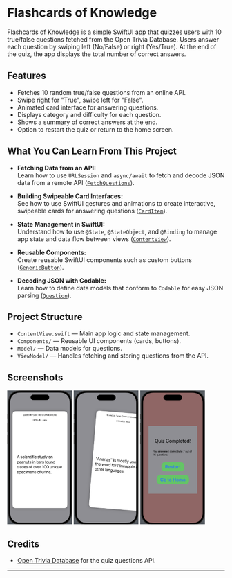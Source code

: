 # Flashcards of Knowledge

Flashcards of Knowledge is a simple SwiftUI app that quizzes users with 10 true/false questions fetched from the Open Trivia Database. Users answer each question by swiping left (No/False) or right (Yes/True). At the end of the quiz, the app displays the total number of correct answers.

## Features

- Fetches 10 random true/false questions from an online API.
- Swipe right for "True", swipe left for "False".
- Animated card interface for answering questions.
- Displays category and difficulty for each question.
- Shows a summary of correct answers at the end.
- Option to restart the quiz or return to the home screen.

## What You Can Learn From This Project

- **Fetching Data from an API:**  
  Learn how to use `URLSession` and `async/await` to fetch and decode JSON data from a remote API ([`FetchQuestions`](Flashcards%20of%20Knowledge/ViewModel/FetchQuestion.swift)).

- **Building Swipeable Card Interfaces:**  
  See how to use SwiftUI gestures and animations to create interactive, swipeable cards for answering questions ([`CardItem`](Flashcards%20of%20Knowledge/Components/CardItem.swift)).

- **State Management in SwiftUI:**  
  Understand how to use `@State`, `@StateObject`, and `@Binding` to manage app state and data flow between views ([`ContentView`](Flashcards%20of%20Knowledge/ContentView.swift)).

- **Reusable Components:**  
  Create reusable SwiftUI components such as custom buttons ([`GenericButton`](Flashcards%20of%20Knowledge/Components/GenericButton.swift)).

- **Decoding JSON with Codable:**  
  Learn how to define data models that conform to `Codable` for easy JSON parsing ([`Question`](Flashcards%20of%20Knowledge/Model/Question.swift)).


## Project Structure

- `ContentView.swift` — Main app logic and state management.
- `Components/` — Reusable UI components (cards, buttons).
- `Model/` — Data models for questions.
- `ViewModel/` — Handles fetching and storing questions from the API.

## Screenshots

<p>
  <img src="./flashcards_ss1.png" alt="Screenshot 1" width="150"/>
  <img src="./flashcards_ss2.png" alt="Screenshot 2" width="150"/>
  <img src="./flashcards_ss3.png" alt="Screenshot 3" width="150"/>
</p>

## Credits

- [Open Trivia Database](https://opentdb.com/) for the quiz questions API.

---
